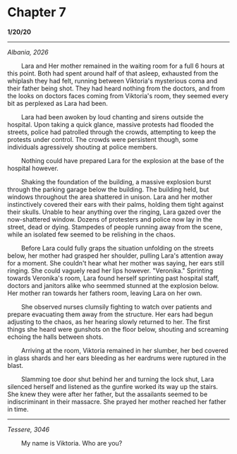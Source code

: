 

# Chapter 7

**1/20/20**

---
*Albania, 2026*

&nbsp;&nbsp;&nbsp;&nbsp;&nbsp;&nbsp;&nbsp;&nbsp;Lara and Her mother remained in the waiting room for a full 6 hours at this point. Both had spent around half of that asleep, exhausted from the whiplash they had felt, running between Viktoria's mysterious coma and their father being shot. They had heard nothing from the doctors, and from the looks on doctors faces coming from Viktoria's room, they seemed every bit as perplexed as Lara had been. 

&nbsp;&nbsp;&nbsp;&nbsp;&nbsp;&nbsp;&nbsp;&nbsp;Lara had been awoken by loud chanting and sirens outside the hospital. Upon taking a quick glance, massive protests had flooded the streets, police had patrolled through the crowds, attempting to keep the protests under control. The crowds were persistent though, some individuals agressively shouting at police members.

&nbsp;&nbsp;&nbsp;&nbsp;&nbsp;&nbsp;&nbsp;&nbsp;Nothing could have prepared Lara for the explosion at the base of the hospital however.

&nbsp;&nbsp;&nbsp;&nbsp;&nbsp;&nbsp;&nbsp;&nbsp;Shaking the foundation of the building, a massive explosion burst through the parking garage below the building. The building held, but windows throughout the area shattered in unison. Lara and her mother instinctively covered their ears with their palms, holding them tight against their skulls. Unable to hear anything over the ringing, Lara gazed over the now-shattered window. Dozens of protesters and police now lay in the street, dead or dying. Stampedes of people running away from the scene, while an isolated few seemed to be relishing in the chaos.

&nbsp;&nbsp;&nbsp;&nbsp;&nbsp;&nbsp;&nbsp;&nbsp;Before Lara could fully graps the situation unfolding on the streets below, her mother had grasped her shoulder, pulling Lara's attention away for a moment. She couldn't hear what her mother was saying, her ears still ringing. She could vaguely read her lips however. "Veronika." Sprinting towards Veronika's room, Lara found herself sprinting past hospital staff, doctors and janitors alike who seemmed stunned at the explosion below. Her mother ran towards her fathers room, leaving Lara on her own.

&nbsp;&nbsp;&nbsp;&nbsp;&nbsp;&nbsp;&nbsp;&nbsp;She observed nurses clumsily fighting to watch over patients and prepare evacuating them away from the structure. Her ears had begun adjusting to the chaos, as her hearing slowly returned to her. The first things she heard were gunshots on the floor below, shouting and screaming echoing the halls between shots.

&nbsp;&nbsp;&nbsp;&nbsp;&nbsp;&nbsp;&nbsp;&nbsp;Arriving at the room, Viktoria remained in her slumber, her bed covered in glass shards and her ears bleeding as her eardrums were ruptured in the blast. 

&nbsp;&nbsp;&nbsp;&nbsp;&nbsp;&nbsp;&nbsp;&nbsp;Slamming toe door shut behind her and turning the lock shut, Lara silenced herself and listened as the gunfire worked its way up the stairs. She knew they were after her father, but the assailants seemed to be indiscriminant in their massacre. She prayed her mother reached her father in time. 

---
*Tessere, 3046*

&nbsp;&nbsp;&nbsp;&nbsp;&nbsp;&nbsp;&nbsp;&nbsp;My name is Viktoria. Who are you?

&nbsp;&nbsp;&nbsp;&nbsp;&nbsp;&nbsp;&nbsp;&nbsp;

&nbsp;&nbsp;&nbsp;&nbsp;&nbsp;&nbsp;&nbsp;&nbsp;

&nbsp;&nbsp;&nbsp;&nbsp;&nbsp;&nbsp;&nbsp;&nbsp;

&nbsp;&nbsp;&nbsp;&nbsp;&nbsp;&nbsp;&nbsp;&nbsp;

&nbsp;&nbsp;&nbsp;&nbsp;&nbsp;&nbsp;&nbsp;&nbsp;

&nbsp;&nbsp;&nbsp;&nbsp;&nbsp;&nbsp;&nbsp;&nbsp;

&nbsp;&nbsp;&nbsp;&nbsp;&nbsp;&nbsp;&nbsp;&nbsp;

&nbsp;&nbsp;&nbsp;&nbsp;&nbsp;&nbsp;&nbsp;&nbsp;

&nbsp;&nbsp;&nbsp;&nbsp;&nbsp;&nbsp;&nbsp;&nbsp;

&nbsp;&nbsp;&nbsp;&nbsp;&nbsp;&nbsp;&nbsp;&nbsp;

&nbsp;&nbsp;&nbsp;&nbsp;&nbsp;&nbsp;&nbsp;&nbsp;

&nbsp;&nbsp;&nbsp;&nbsp;&nbsp;&nbsp;&nbsp;&nbsp;

&nbsp;&nbsp;&nbsp;&nbsp;&nbsp;&nbsp;&nbsp;&nbsp;

&nbsp;&nbsp;&nbsp;&nbsp;&nbsp;&nbsp;&nbsp;&nbsp;
